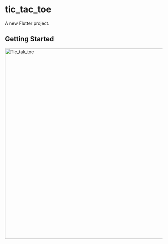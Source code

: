 # tic_tac_toe

A new Flutter project.

## Getting Started


<img width="609" alt="Tic_tak_toe" src="https://github.com/user-attachments/assets/aa3ba892-471b-4c08-9996-1f7a2e0af282">
